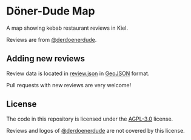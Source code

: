 # Döner-Dude Map

A map showing kebab restaurant reviews in Kiel.

Reviews are from [@derdoenerdude](https://www.instagram.com/derdoenerdude/).

## Adding new reviews

Review data is located in [review.json](src/assets/reviews.json) in [GeoJSON](https://geojson.org/) format.

Pull requests with new reviews are very welcome!

## License

The code in this repository is licensed under the [AGPL-3.0](https://www.gnu.org/licenses/agpl-3.0.html) license.

Reviews and logos of [@derdoenerdude](https://www.instagram.com/derdoenerdude/) are not covered by this license.
